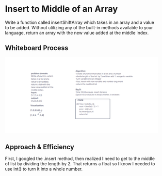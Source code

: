 # Insert to Middle of an Array

Write a function called insertShiftArray which takes in an array and a value to be added. Without utilizing any of the built-in methods available to your language, return an array with the new value added at the middle index.

## Whiteboard Process

![whiteboard for array_insert_shift](array_insert.png)

## Approach & Efficiency

First, I googled the .insert method, then realized I need to get to the middle of list by dividing the length by 2. That returns a float so I know I needed to use int() to turn it into a whole number.
